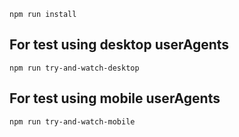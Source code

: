 ```
npm run install
```

## For test using desktop userAgents

```
npm run try-and-watch-desktop
```

## For test using mobile userAgents

```
npm run try-and-watch-mobile
```
